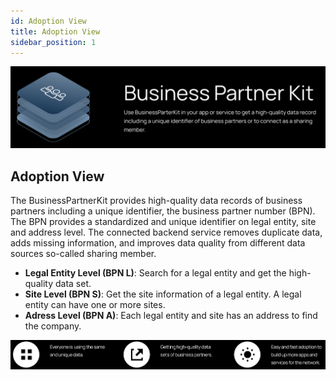 ```yaml
---
id: Adoption View
title: Adoption View
sidebar_position: 1
---
```


![Business partner kit banner](../../../static/img/doc-business_partner_header-minified.png)

## Adoption View

The BusinessPartnerKit provides high-quality data records of business partners including a unique identifier, the business partner number (BPN). The BPN provides a standardized and unique identifier on legal entity, site and address level. The connected backend service removes duplicate data, adds missing information, and improves data quality from different data sources so-called sharing member.

- **Legal Entity Level (BPN L)**: Search for a legal entity and get the high-quality data set.
- **Site Level (BPN S)**: Get the site information of a legal entity. A legal entity can have one or more sites.
- **Adress Level (BPN A)**: Each legal entity and site has an address to find the company.

![Benefits of using the business partner kit diagram](../../../static/img/benefits-min.png)
